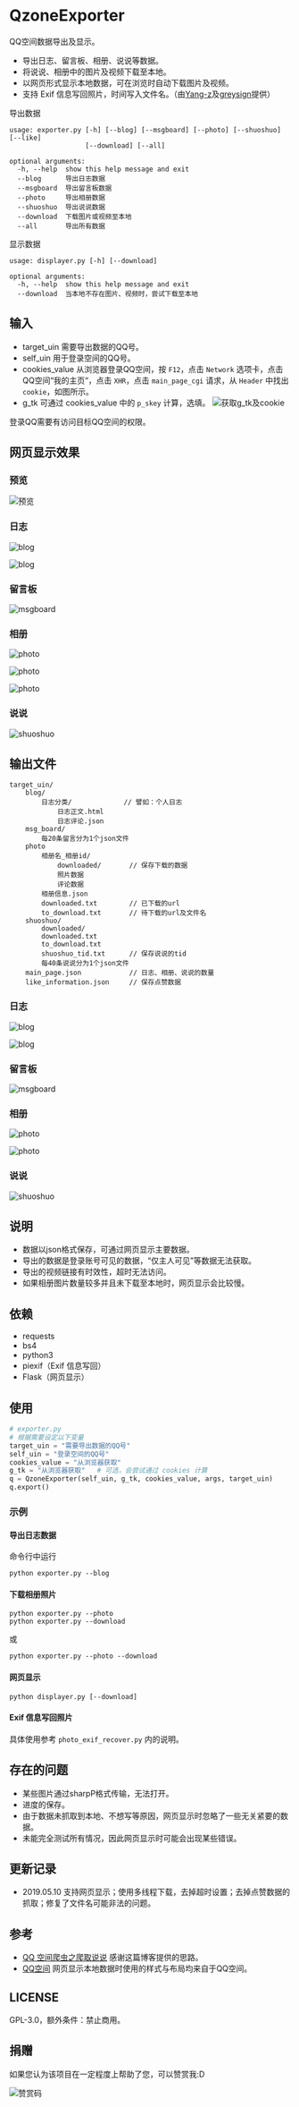 # QzoneExporter

QQ空间数据导出及显示。

- 导出日志、留言板、相册、说说等数据。
- 将说说、相册中的图片及视频下载至本地。
- 以网页形式显示本地数据，可在浏览时自动下载图片及视频。
- 支持 Exif 信息写回照片，时间写入文件名。（由[Yang-z](https://github.com/wwwpf/QzoneExporter/pull/8)及[greysign](https://github.com/wwwpf/QzoneExporter/pull/5)提供）

导出数据

```shell
usage: exporter.py [-h] [--blog] [--msgboard] [--photo] [--shuoshuo] [--like]
                   [--download] [--all]

optional arguments:
  -h, --help  show this help message and exit
  --blog      导出日志数据
  --msgboard  导出留言板数据
  --photo     导出相册数据
  --shuoshuo  导出说说数据
  --download  下载图片或视频至本地
  --all       导出所有数据
```

显示数据

```shell
usage: displayer.py [-h] [--download]

optional arguments:
  -h, --help  show this help message and exit
  --download  当本地不存在图片、视频时，尝试下载至本地
```

## 输入

- target_uin
  需要导出数据的QQ号。
- self_uin
  用于登录空间的QQ号。
- cookies_value
  从浏览器登录QQ空间，按 `F12`，点击 `Network` 选项卡，点击QQ空间“我的主页“，点击 `XHR`，点击 `main_page_cgi` 请求，从 `Header` 中找出 `cookie`，如图所示。
- g_tk
  可通过 cookies_value 中的 `p_skey` 计算，选填。
  ![获取g_tk及cookie](pic/1.png)

登录QQ需要有访问目标QQ空间的权限。

## 网页显示效果

### 预览

![预览](pic/html_preview.png)

### 日志

![blog](pic/html_blog0.png)

![blog](pic/html_blog1.png)

### 留言板

![msgboard](pic/html_msgboard.png)

### 相册

![photo](pic/html_photo0.png)

![photo](pic/html_photo1.png)

![photo](pic/html_photo2.png)

### 说说

![shuoshuo](pic/html_shuoshuo.png)

## 输出文件

```plain
target_uin/
    blog/
        日志分类/             // 譬如：个人日志
            日志正文.html
            日志评论.json
    msg_board/
        每20条留言分为1个json文件
    photo
        相册名_相册id/
            downloaded/       // 保存下载的数据
            照片数据
            评论数据
        相册信息.json
        downloaded.txt        // 已下载的url
        to_download.txt       // 待下载的url及文件名
    shuoshuo/
        downloaded/
        downloaded.txt
        to_download.txt
        shuoshuo_tid.txt      // 保存说说的tid
        每40条说说分为1个json文件
    main_page.json            // 日志、相册、说说的数量
    like_information.json     // 保存点赞数据
```

### 日志

![blog](pic/blog1.png)

![blog](pic/blog2.png)

### 留言板

![msgboard](pic/msgboard.png)

### 相册

![photo](pic/photo1.png)

![photo](pic/photo2.png)

### 说说

![shuoshuo](pic/shuoshuo.png)

## 说明

- 数据以json格式保存，可通过网页显示主要数据。
- 导出的数据是登录账号可见的数据，“仅主人可见”等数据无法获取。
- 导出的视频链接有时效性，超时无法访问。
- 如果相册图片数量较多并且未下载至本地时，网页显示会比较慢。

## 依赖

- requests
- bs4
- python3
- piexif（Exif 信息写回）
- Flask（网页显示）

## 使用

```python
# exporter.py
# 根据需要设定以下变量
target_uin = "需要导出数据的QQ号"
self_uin = "登录空间的QQ号"
cookies_value = "从浏览器获取"
g_tk = "从浏览器获取"   # 可选，会尝试通过 cookies 计算
q = QzoneExporter(self_uin, g_tk, cookies_value, args, target_uin)
q.export()
```

### 示例

#### 导出日志数据

命令行中运行

```shell
python exporter.py --blog
```

#### 下载相册照片

```shell
python exporter.py --photo
python exporter.py --download
```

或

```shell
python exporter.py --photo --download
```

#### 网页显示

```shell
python displayer.py [--download]
```

#### Exif 信息写回照片

具体使用参考 `photo_exif_recover.py` 内的说明。

## 存在的问题

- 某些图片通过sharpP格式传输，无法打开。
- 进度的保存。
- 由于数据未抓取到本地、不想写等原因，网页显示时忽略了一些无关紧要的数据。
- 未能完全测试所有情况，因此网页显示时可能会出现某些错误。

## 更新记录

- 2019.05.10 支持网页显示；使用多线程下载，去掉超时设置；去掉点赞数据的抓取；修复了文件名可能非法的问题。

## 参考

- [QQ 空间爬虫之爬取说说](https://kylingit.com/blog/qq-空间爬虫之爬取说说/)
  感谢这篇博客提供的思路。
- [QQ空间](https://qzone.qq.com/) 网页显示本地数据时使用的样式与布局均来自于QQ空间。

## LICENSE

GPL-3.0，额外条件：禁止商用。

## 捐赠

如果您认为该项目在一定程度上帮助了您，可以赞赏我:D

![赞赏码](https://raw.githubusercontent.com/wwwpf/ttt/master/qr.png)
